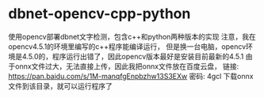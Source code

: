 # dbnet-opencv-cpp-python
使用opencv部署dbnet文字检测，包含c++和python两种版本的实现
注意，我在opencv4.5.1的环境里编写的c++程序能编译运行，
但是换一台电脑，opencv环境是4.5.0的，程序运行出错了，因此opencv版本最好是安装目前最新的4.5.1
由于onnx文件过大，无法直接上传，因此我把onnx文件放在百度云盘，
链接: https://pan.baidu.com/s/1M-manqfgEnpbzhw13S3EXw  密码: 4gcl
下载onnx文件到该目录，就可以运行程序了
